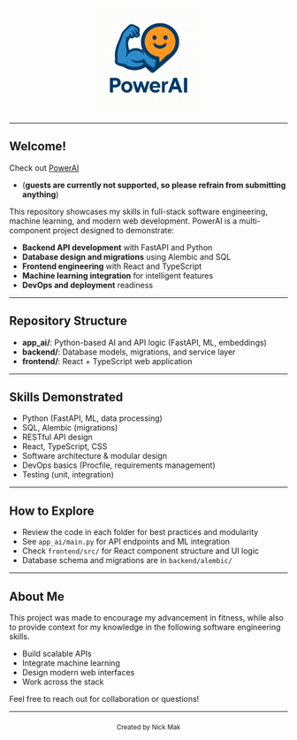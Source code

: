 <div align="center">
  <img src="frontend/public/logo192.png" alt="PowerAI Logo" width="192" height="192" />
  </div>

---

## Welcome!

Check out [PowerAI](https://power-ai-chi.vercel.app/) 
- (**guests are currently not supported, so please refrain from submitting anything**)

This repository showcases my skills in full-stack software engineering, machine learning, and modern web development. PowerAI is a multi-component project designed to demonstrate:

- **Backend API development** with FastAPI and Python
- **Database design and migrations** using Alembic and SQL
- **Frontend engineering** with React and TypeScript
- **Machine learning integration** for intelligent features
- **DevOps and deployment** readiness

---

## Repository Structure

- **app_ai/**: Python-based AI and API logic (FastAPI, ML, embeddings)
- **backend/**: Database models, migrations, and service layer
- **frontend/**: React + TypeScript web application

---

## Skills Demonstrated

- Python (FastAPI, ML, data processing)
- SQL, Alembic (migrations)
- RESTful API design
- React, TypeScript, CSS
- Software architecture & modular design
- DevOps basics (Procfile, requirements management)
- Testing (unit, integration)

---

## How to Explore

- Review the code in each folder for best practices and modularity
- See `app_ai/main.py` for API endpoints and ML integration
- Check `frontend/src/` for React component structure and UI logic
- Database schema and migrations are in `backend/alembic/`

---

## About Me

This project was made to encourage my advancement in fitness, while also to
provide context for my knowledge in the following software engineering skills.

- Build scalable APIs
- Integrate machine learning
- Design modern web interfaces
- Work across the stack

Feel free to reach out for collaboration or questions!

---

<div align="center">
  <sub>Created by Nick Mak</sub>
</div>
